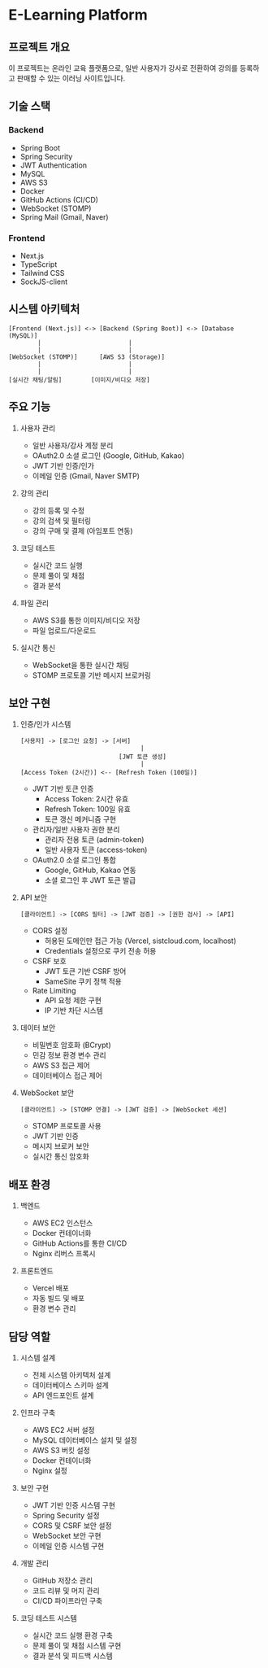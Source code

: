 # E-Learning Platform

## 프로젝트 개요
이 프로젝트는 온라인 교육 플랫폼으로, 일반 사용자가 강사로 전환하여 강의를 등록하고 판매할 수 있는 이러닝 사이트입니다.

## 기술 스택
### Backend
- Spring Boot
- Spring Security
- JWT Authentication
- MySQL
- AWS S3
- Docker
- GitHub Actions (CI/CD)
- WebSocket (STOMP)
- Spring Mail (Gmail, Naver)

### Frontend
- Next.js
- TypeScript
- Tailwind CSS
- SockJS-client

## 시스템 아키텍처
```
[Frontend (Next.js)] <-> [Backend (Spring Boot)] <-> [Database (MySQL)]
        |                        |
        |                        |
[WebSocket (STOMP)]      [AWS S3 (Storage)]
        |                        |
        |                        |
[실시간 채팅/알림]        [이미지/비디오 저장]
```

## 주요 기능
1. 사용자 관리
   - 일반 사용자/강사 계정 분리
   - OAuth2.0 소셜 로그인 (Google, GitHub, Kakao)
   - JWT 기반 인증/인가
   - 이메일 인증 (Gmail, Naver SMTP)

2. 강의 관리
   - 강의 등록 및 수정
   - 강의 검색 및 필터링
   - 강의 구매 및 결제 (아임포트 연동)

3. 코딩 테스트
   - 실시간 코드 실행
   - 문제 풀이 및 채점
   - 결과 분석

4. 파일 관리
   - AWS S3를 통한 이미지/비디오 저장
   - 파일 업로드/다운로드

5. 실시간 통신
   - WebSocket을 통한 실시간 채팅
   - STOMP 프로토콜 기반 메시지 브로커링

  ## 보안 구현
1. 인증/인가 시스템
   ```
   [사용자] -> [로그인 요청] -> [서버]
                                    |
                              [JWT 토큰 생성]
                                    |
   [Access Token (2시간)] <-- [Refresh Token (100일)]
   ```

   - JWT 기반 토큰 인증
     * Access Token: 2시간 유효
     * Refresh Token: 100일 유효
     * 토큰 갱신 메커니즘 구현
   - 관리자/일반 사용자 권한 분리
     * 관리자 전용 토큰 (admin-token)
     * 일반 사용자 토큰 (access-token)
   - OAuth2.0 소셜 로그인 통합
     * Google, GitHub, Kakao 연동
     * 소셜 로그인 후 JWT 토큰 발급

2. API 보안
   ```
   [클라이언트] -> [CORS 필터] -> [JWT 검증] -> [권한 검사] -> [API]
   ```

   - CORS 설정
     * 허용된 도메인만 접근 가능 (Vercel, sistcloud.com, localhost)
     * Credentials 설정으로 쿠키 전송 허용
   - CSRF 보호
     * JWT 토큰 기반 CSRF 방어
     * SameSite 쿠키 정책 적용
   - Rate Limiting
     * API 요청 제한 구현
     * IP 기반 차단 시스템

3. 데이터 보안
   - 비밀번호 암호화 (BCrypt)
   - 민감 정보 환경 변수 관리
   - AWS S3 접근 제어
   - 데이터베이스 접근 제어

4. WebSocket 보안
   ```
   [클라이언트] -> [STOMP 연결] -> [JWT 검증] -> [WebSocket 세션]
   ```
   - STOMP 프로토콜 사용
   - JWT 기반 인증
   - 메시지 브로커 보안
   - 실시간 통신 암호화

## 배포 환경
1. 백엔드
   - AWS EC2 인스턴스
   - Docker 컨테이너화
   - GitHub Actions를 통한 CI/CD
   - Nginx 리버스 프록시

2. 프론트엔드
   - Vercel 배포
   - 자동 빌드 및 배포
   - 환경 변수 관리

## 담당 역할
1. 시스템 설계
   - 전체 시스템 아키텍처 설계
   - 데이터베이스 스키마 설계
   - API 엔드포인트 설계

2. 인프라 구축
   - AWS EC2 서버 설정
   - MySQL 데이터베이스 설치 및 설정
   - AWS S3 버킷 설정
   - Docker 컨테이너화
   - Nginx 설정

3. 보안 구현
   - JWT 기반 인증 시스템 구현
   - Spring Security 설정
   - CORS 및 CSRF 보안 설정
   - WebSocket 보안 구현
   - 이메일 인증 시스템 구현

4. 개발 관리
   - GitHub 저장소 관리
   - 코드 리뷰 및 머지 관리
   - CI/CD 파이프라인 구축

5. 코딩 테스트 시스템
   - 실시간 코드 실행 환경 구축
   - 문제 풀이 및 채점 시스템 구현
   - 결과 분석 및 피드백 시스템

